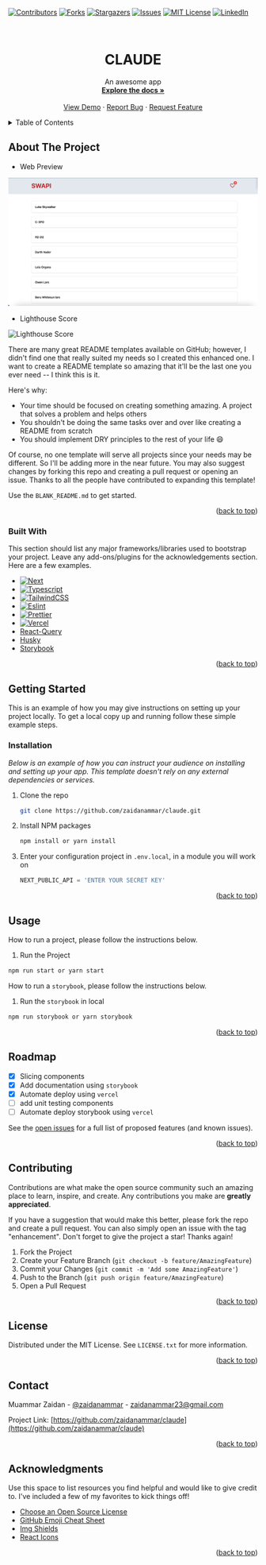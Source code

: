 <!-- Improved compatibility of back to top link: See: https://github.com/othneildrew/Best-README-Template/pull/73 -->

<a name="readme-top"></a>

<!--
*** Thanks for checking out the Best-README-Template. If you have a suggestion
*** that would make this better, please fork the repo and create a pull request
*** or simply open an issue with the tag "enhancement".
*** Don't forget to give the project a star!
*** Thanks again! Now go create something AMAZING! :D
-->

<!-- PROJECT SHIELDS -->
<!--
*** I'm using markdown "reference style" links for readability.
*** Reference links are enclosed in brackets [ ] instead of parentheses ( ).
*** See the bottom of this document for the declaration of the reference variables
*** for contributors-url, forks-url, etc. This is an optional, concise syntax you may use.
*** https://www.markdownguide.org/basic-syntax/#reference-style-links
-->

[![Contributors][contributors-shield]][contributors-url]
[![Forks][forks-shield]][forks-url]
[![Stargazers][stars-shield]][stars-url]
[![Issues][issues-shield]][issues-url]
[![MIT License][license-shield]][license-url]
[![LinkedIn][linkedin-shield]][linkedin-url]

<!-- PROJECT LOGO -->
<br />
<div align="center">

  <h1 align="center">CLAUDE</h1>

  <p align="center">
    An awesome app
    <br />
    <a href="https://github.com/zaidanammar/claude"><strong>Explore the docs »</strong></a>
    <br />
    <br />
    <a href="https://claude-eosin.vercel.app">View Demo</a>
    ·
    <a href="https://github.com/zaidanammar/claude/issues">Report Bug</a>
    ·
    <a href="https://github.com/zaidanammar/claude/issues">Request Feature</a>
  </p>
</div>

<!-- TABLE OF CONTENTS -->
<details>
  <summary>Table of Contents</summary>
  <ol>
    <li>
      <a href="#about-the-project">About The Project</a>
      <ul>
        <li><a href="#built-with">Built With</a></li>
      </ul>
    </li>
    <li>
      <a href="#getting-started">Getting Started</a>
      <ul>
        <li><a href="#prerequisites">Prerequisites</a></li>
        <li><a href="#installation">Installation</a></li>
      </ul>
    </li>
    <li><a href="#usage">Usage</a></li>
    <li><a href="#roadmap">Roadmap</a></li>
    <li><a href="#contributing">Contributing</a></li>
    <li><a href="#license">License</a></li>
    <li><a href="#contact">Contact</a></li>
    <li><a href="#acknowledgments">Acknowledgments</a></li>
  </ol>
</details>

<!-- ABOUT THE PROJECT -->

## About The Project

- Web Preview

[![Product Name Screen Shot][product-screenshot]](https://example.com)

- Lighthouse Score

![Lighthouse Score][lighthouse-screenshot]

There are many great README templates available on GitHub; however, I didn't find one that really suited my needs so I created this enhanced one. I want to create a README template so amazing that it'll be the last one you ever need -- I think this is it.

Here's why:

- Your time should be focused on creating something amazing. A project that solves a problem and helps others
- You shouldn't be doing the same tasks over and over like creating a README from scratch
- You should implement DRY principles to the rest of your life :smile:

Of course, no one template will serve all projects since your needs may be different. So I'll be adding more in the near future. You may also suggest changes by forking this repo and creating a pull request or opening an issue. Thanks to all the people have contributed to expanding this template!

Use the `BLANK_README.md` to get started.

<p align="right">(<a href="#readme-top">back to top</a>)</p>

### Built With

This section should list any major frameworks/libraries used to bootstrap your project. Leave any add-ons/plugins for the acknowledgements section. Here are a few examples.

- [![Next][next.js]][next-url]
- [![Typescript][typescript]][typescript-url]
- [![TailwindCSS][tailwindcss]][tailwindcss-url]
- [![Eslint][eslint]][eslint-url]
- [![Prettier][prettier]][prettier-url]
- [![Vercel][vercel]][vercel-url]
- [React-Query][react-query-url]
- [Husky][husky-url]
- [Storybook][storybook-url]

<p align="right">(<a href="#readme-top">back to top</a>)</p>

<!-- GETTING STARTED -->

## Getting Started

This is an example of how you may give instructions on setting up your project locally.
To get a local copy up and running follow these simple example steps.

### Installation

_Below is an example of how you can instruct your audience on installing and setting up your app. This template doesn't rely on any external dependencies or services._

1. Clone the repo
   ```sh
   git clone https://github.com/zaidanammar/claude.git
   ```
2. Install NPM packages
   ```sh
   npm install or yarn install
   ```
3. Enter your configuration project in `.env.local`, in a module you will work on
   ```js
   NEXT_PUBLIC_API = 'ENTER YOUR SECRET KEY'
   ```

<p align="right">(<a href="#readme-top">back to top</a>)</p>

<!-- USAGE EXAMPLES -->

## Usage

How to run a project, please follow the instructions below.

1. Run the Project

```bash
npm run start or yarn start
```

How to run a `storybook`, please follow the instructions below.

1. Run the `storybook` in local

```bash
npm run storybook or yarn storybook
```

<p align="right">(<a href="#readme-top">back to top</a>)</p>

<!-- ROADMAP -->

## Roadmap

- [x] Slicing components
- [x] Add documentation using `storybook`
- [x] Automate deploy using `vercel`
- [ ] add unit testing components
- [ ] Automate deploy storybook using `vercel`

See the [open issues](https://github.com/zaidanammar/claude/issues) for a full list of proposed features (and known issues).

<p align="right">(<a href="#readme-top">back to top</a>)</p>

<!-- CONTRIBUTING -->

## Contributing

Contributions are what make the open source community such an amazing place to learn, inspire, and create. Any contributions you make are **greatly appreciated**.

If you have a suggestion that would make this better, please fork the repo and create a pull request. You can also simply open an issue with the tag "enhancement".
Don't forget to give the project a star! Thanks again!

1. Fork the Project
2. Create your Feature Branch (`git checkout -b feature/AmazingFeature`)
3. Commit your Changes (`git commit -m 'Add some AmazingFeature'`)
4. Push to the Branch (`git push origin feature/AmazingFeature`)
5. Open a Pull Request

<p align="right">(<a href="#readme-top">back to top</a>)</p>

<!-- LICENSE -->

## License

Distributed under the MIT License. See `LICENSE.txt` for more information.

<p align="right">(<a href="#readme-top">back to top</a>)</p>

<!-- CONTACT -->

## Contact

Muammar Zaidan - [@zaidanammar](https://twitter.com/zaidanammar) - zaidanammar23@gmail.com

Project Link: [https://github.com/zaidanammar/claude](https://github.com/zaidanammar/claude)

<p align="right">(<a href="#readme-top">back to top</a>)</p>

<!-- ACKNOWLEDGMENTS -->

## Acknowledgments

Use this space to list resources you find helpful and would like to give credit to. I've included a few of my favorites to kick things off!

- [Choose an Open Source License](https://choosealicense.com)
- [GitHub Emoji Cheat Sheet](https://www.webpagefx.com/tools/emoji-cheat-sheet)
- [Img Shields](https://shields.io)
- [React Icons](https://react-icons.github.io/react-icons/search)

<p align="right">(<a href="#readme-top">back to top</a>)</p>

<!-- MARKDOWN LINKS & IMAGES -->
<!-- https://www.markdownguide.org/basic-syntax/#reference-style-links -->

[contributors-shield]: https://img.shields.io/github/contributors/zaidanammar/claude?style=for-the-badge
[contributors-url]: https://github.com/zaidanammar/claude/graphs/contributors
[forks-shield]: https://img.shields.io/github/forks/zaidanammar/claude.svg?style=for-the-badge
[forks-url]: https://github.com/zaidanammar/claude/network/members
[stars-shield]: https://img.shields.io/github/stars/zaidanammar/claude.svg?style=for-the-badge
[stars-url]: https://github.com/zaidanammar/claude/stargazers
[issues-shield]: https://img.shields.io/github/issues/zaidanammar/claude.svg?style=for-the-badge
[issues-url]: https://github.com/zaidanammar/claude/issues
[license-shield]: https://img.shields.io/github/license/zaidanammar/claude.svg?style=for-the-badge
[license-url]: https://github.com/zaidanammar/claude/blob/master/LICENSE.txt
[linkedin-shield]: https://img.shields.io/badge/-LinkedIn-black.svg?style=for-the-badge&logo=linkedin&colorB=555
[linkedin-url]: https://www.linkedin.com/in/muammar-zaidan/
[product-screenshot]: public/screenshot.png
[lighthouse-screenshot]: public/lighthouse-score.png
[next.js]: https://img.shields.io/badge/next.js-000000?style=for-the-badge&logo=nextdotjs&logoColor=white
[next-url]: https://nextjs.org/
[typescript]: https://img.shields.io/badge/TypeScript-007ACC?style=for-the-badge&logo=typescript&logoColor=white
[typescript-url]: https://www.typescriptlang.org/
[tailwindcss]: https://img.shields.io/badge/Tailwind_CSS-38B2AC?style=for-the-badge&logo=tailwind-css&logoColor=white
[tailwindcss-url]: https://tailwindcss.com/
[eslint]: https://img.shields.io/badge/eslint-3A33D1?style=for-the-badge&logo=eslint&logoColor=white
[eslint-url]: https://eslint.org/
[prettier]: https://img.shields.io/badge/prettier-1A2C34?style=for-the-badge&logo=prettier&logoColor=F7BA3E
[prettier-url]: https://prettier.io/
[vercel]: https://img.shields.io/badge/Vercel-000000?style=for-the-badge&logo=vercel&logoColor=white
[vercel-url]: https://vercel.com/
[react-query-url]: https://tanstack.com/query/v4
[husky-url]: https://typicode.github.io/husky/#/
[storybook-url]: https://storybook.js.org/
